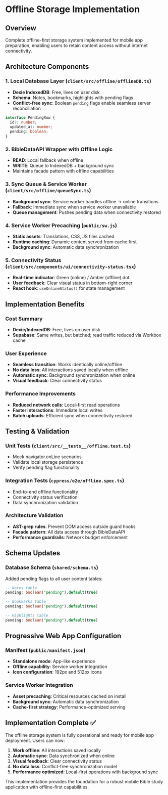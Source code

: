 # Offline Storage Implementation

## Overview
Complete offline-first storage system implemented for mobile app preparation, enabling users to retain content access without internet connectivity.

## Architecture Components

### 1. Local Database Layer (`client/src/offline/offlineDB.ts`)
- **Dexie IndexedDB**: Free, lives on user disk
- **Schema**: Notes, bookmarks, highlights with pending flags
- **Conflict-free sync**: Boolean `pending` flags enable seamless server reconciliation

```typescript
interface PendingRow { 
  id?: number; 
  updated_at: number; 
  pending: boolean; 
}
```

### 2. BibleDataAPI Wrapper with Offline Logic
- **READ**: Local fallback when offline
- **WRITE**: Queue to IndexedDB + background sync
- Maintains facade pattern with offline capabilities

### 3. Sync Queue & Service Worker (`client/src/offline/queueSync.ts`)
- **Background sync**: Service worker handles offline → online transitions
- **Fallback**: Immediate sync when service worker unavailable
- **Queue management**: Pushes pending data when connectivity restored

### 4. Service Worker Precaching (`public/sw.js`)
- **Static assets**: Translations, CSS, JS files cached
- **Runtime caching**: Dynamic content served from cache first
- **Background sync**: Automatic data synchronization

### 5. Connectivity Status (`client/src/components/ui/connectivity-status.tsx`)
- **Real-time indicator**: Green (online) / Amber (offline) dot
- **User feedback**: Clear visual status in bottom-right corner
- **React hook**: `useOnlineStatus()` for state management

## Implementation Benefits

### Cost Summary
- **Dexie/IndexedDB**: Free, lives on user disk
- **Supabase**: Same writes, but batched; read traffic reduced via Workbox cache

### User Experience
- **Seamless transition**: Works identically online/offline
- **No data loss**: All interactions saved locally when offline
- **Automatic sync**: Background synchronization when online
- **Visual feedback**: Clear connectivity status

### Performance Improvements
- **Reduced network calls**: Local-first read operations
- **Faster interactions**: Immediate local writes
- **Batch uploads**: Efficient sync when connectivity restored

## Testing & Validation

### Unit Tests (`client/src/__tests__/offline.test.ts`)
- Mock navigator.onLine scenarios
- Validate local storage persistence
- Verify pending flag functionality

### Integration Tests (`cypress/e2e/offline.spec.ts`)
- End-to-end offline functionality
- Connectivity status verification
- Data synchronization validation

### Architecture Validation
- **AST-grep rules**: Prevent DOM access outside guard hooks
- **Facade pattern**: All data access through BibleDataAPI
- **Performance guardrails**: Network budget enforcement

## Schema Updates

### Database Schema (`shared/schema.ts`)
Added pending flags to all user content tables:

```sql
-- Notes table
pending: boolean("pending").default(true)

-- Bookmarks table  
pending: boolean("pending").default(true)

-- Highlights table
pending: boolean("pending").default(true)
```

## Progressive Web App Configuration

### Manifest (`public/manifest.json`)
- **Standalone mode**: App-like experience
- **Offline capability**: Service worker integration
- **Icon configuration**: 192px and 512px icons

### Service Worker Integration
- **Asset precaching**: Critical resources cached on install
- **Background sync**: Automatic data synchronization
- **Cache-first strategy**: Performance-optimized serving

## Implementation Complete ✅

The offline storage system is fully operational and ready for mobile app deployment. Users can now:

1. **Work offline**: All interactions saved locally
2. **Automatic sync**: Data synchronized when online
3. **Visual feedback**: Clear connectivity status
4. **No data loss**: Conflict-free synchronization model
5. **Performance optimized**: Local-first operations with background sync

This implementation provides the foundation for a robust mobile Bible study application with offline-first capabilities.